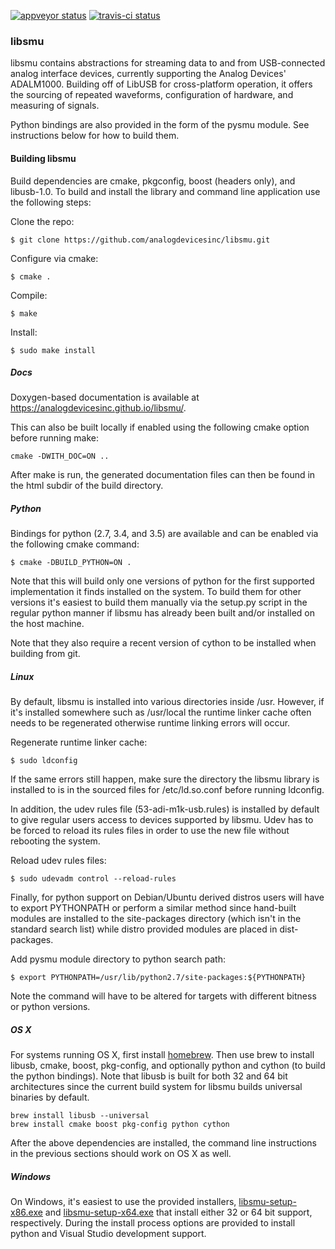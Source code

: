 [![appveyor status](https://ci.appveyor.com/api/projects/status/p30uj8rqulrxsqvs/branch/master?svg=true)](https://ci.appveyor.com/project/analogdevicesinc/libsmu/branch/master)
[![travis-ci status](https://travis-ci.org/analogdevicesinc/libsmu.svg?branch=master)](https://travis-ci.org/analogdevicesinc/libsmu)

### libsmu

libsmu contains abstractions for streaming data to and from USB-connected
analog interface devices, currently supporting the Analog Devices' ADALM1000.
Building off of LibUSB for cross-platform operation, it offers the sourcing of
repeated waveforms, configuration of hardware, and measuring of signals.

Python bindings are also provided in the form of the pysmu module. See
instructions below for how to build them.

#### Building libsmu

Build dependencies are cmake, pkgconfig, boost (headers only), and libusb-1.0.
To build and install the library and command line application use the following
steps:

Clone the repo:
```
$ git clone https://github.com/analogdevicesinc/libsmu.git
```

Configure via cmake:
```
$ cmake .
```

Compile:
```
$ make
```

Install:
```
$ sudo make install
```

##### Docs

Doxygen-based documentation is available at
https://analogdevicesinc.github.io/libsmu/.

This can also be built locally if enabled using the following cmake option
before running make:

```
cmake -DWITH_DOC=ON ..
```

After make is run, the generated documentation files can then be found in the
html subdir of the build directory.

##### Python

Bindings for python (2.7, 3.4, and 3.5) are available and can be enabled via
the following cmake command:

```
$ cmake -DBUILD_PYTHON=ON .
```

Note that this will build only one versions of python for the first supported
implementation it finds installed on the system. To build them for other
versions it's easiest to build them manually via the setup.py script in the
regular python manner if libsmu has already been built and/or installed on the
host machine.

Note that they also require a recent version of cython to be installed when
building from git.

##### Linux

By default, libsmu is installed into various directories inside /usr. However,
if it's installed somewhere such as /usr/local the runtime linker cache often
needs to be regenerated otherwise runtime linking errors will occur.

Regenerate runtime linker cache:
```
$ sudo ldconfig
```

If the same errors still happen, make sure the directory the libsmu library is
installed to is in the sourced files for /etc/ld.so.conf before running
ldconfig.

In addition, the udev rules file (53-adi-m1k-usb.rules) is installed by default
to give regular users access to devices supported by libsmu. Udev has to be
forced to reload its rules files in order to use the new file without rebooting
the system.

Reload udev rules files:
```
$ sudo udevadm control --reload-rules
```

Finally, for python support on Debian/Ubuntu derived distros users will have to
export PYTHONPATH or perform a similar method since hand-built modules are
installed to the site-packages directory (which isn't in the standard search
list) while distro provided modules are placed in dist-packages.

Add pysmu module directory to python search path:
```
$ export PYTHONPATH=/usr/lib/python2.7/site-packages:${PYTHONPATH}
```

Note the command will have to be altered for targets with different bitness or
python versions.

##### OS X

For systems running OS X, first install [homebrew](http://brew.sh). Then use
brew to install libusb, cmake, boost, pkg-config, and optionally python and
cython (to build the python bindings). Note that libusb is built for both 32
and 64 bit architectures since the current build system for libsmu builds
universal binaries by default.

```
brew install libusb --universal
brew install cmake boost pkg-config python cython
```

After the above dependencies are installed, the command line instructions in
the previous sections should work on OS X as well.

##### Windows

On Windows, it's easiest to use the provided installers,
[libsmu-setup-x86.exe](https://ci.appveyor.com/api/projects/analogdevicesinc/libsmu/artifacts/libsmu-setup-x86.exe?branch=master&job=Configuration%3A%20Release) and
[libsmu-setup-x64.exe](https://ci.appveyor.com/api/projects/analogdevicesinc/libsmu/artifacts/libsmu-setup-x64.exe?branch=master&job=Configuration%3A%20Release)
that install either 32 or 64 bit support, respectively. During the
install process options are provided to install python and Visual Studio
development support.
